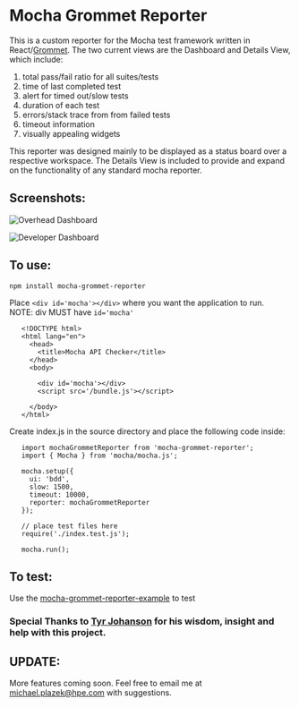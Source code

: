 # Mocha Grommet Reporter

This is a custom reporter for the Mocha test framework written in React/[Grommet](https://grommet.github.io/). The two current views are the Dashboard and Details View, which include: <br />
1. total pass/fail ratio for all suites/tests
1. time of last completed test
1. alert for timed out/slow tests <br />
1. duration of each test
1. errors/stack trace from from failed tests
1. timeout information
1. visually appealing widgets

This reporter was designed mainly to be displayed as a status board over a respective workspace. The Details View is included to provide and expand on the functionality of any standard mocha reporter.

## Screenshots:

![Overhead Dashboard](http://i.imgur.com/jp7g4q3.png)

![Developer Dashboard](http://i.imgur.com/0qfuLzP.png)

## To use:

`npm install mocha-grommet-reporter`

Place `<div id='mocha'></div>` where you want the application to run. <br />NOTE: div MUST have `id='mocha'`

```
   <!DOCTYPE html>
   <html lang="en">
     <head>
       <title>Mocha API Checker</title>
     </head>
     <body>
   
       <div id='mocha'></div>
       <script src='/bundle.js'></script>
   
     </body>
   </html>
```

Create index.js in the source directory and place the following code inside:

```
   import mochaGrommetReporter from 'mocha-grommet-reporter';
   import { Mocha } from 'mocha/mocha.js';

   mocha.setup({
     ui: 'bdd',
     slow: 1500,
     timeout: 10000,
     reporter: mochaGrommetReporter
   });

   // place test files here
   require('./index.test.js');

   mocha.run();
```

## To test:

Use the [mocha-grommet-reporter-example](https://github.com/michaelplazek/mocha-grommet-reporter-example.git) to test

### Special Thanks to [Tyr Johanson](https://github.com/tyrjo) for his wisdom, insight and help with this project.

## UPDATE:

More features coming soon. Feel free to email me at michael.plazek@hpe.com with suggestions.
